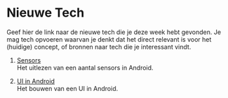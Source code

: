 Nieuwe Tech 
===========

Geef hier de link naar de nieuwe tech die je deze week hebt gevonden.
Je mag tech opvoeren waarvan je denkt dat het direct relevant is voor het (huidige) concept, of bronnen naar 
  tech die je interessant vindt.

1. [Sensors](https://developer.android.com/guide/topics/sensors/sensors_overview.html)  
Het uitlezen van een aantal sensors in Android.

2. [UI in Android](https://developer.android.com/training/basics/firstapp/building-ui.html)  
Het bouwen van een UI in Android.